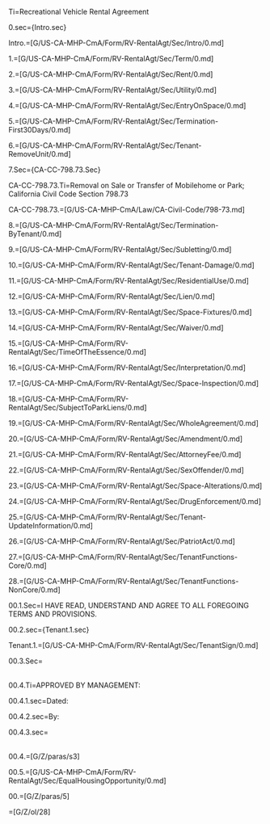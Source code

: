 Ti=Recreational Vehicle Rental Agreement

0.sec={Intro.sec}

Intro.=[G/US-CA-MHP-CmA/Form/RV-RentalAgt/Sec/Intro/0.md]

1.=[G/US-CA-MHP-CmA/Form/RV-RentalAgt/Sec/Term/0.md]

2.=[G/US-CA-MHP-CmA/Form/RV-RentalAgt/Sec/Rent/0.md]

3.=[G/US-CA-MHP-CmA/Form/RV-RentalAgt/Sec/Utility/0.md]

4.=[G/US-CA-MHP-CmA/Form/RV-RentalAgt/Sec/EntryOnSpace/0.md]

5.=[G/US-CA-MHP-CmA/Form/RV-RentalAgt/Sec/Termination-First30Days/0.md]

6.=[G/US-CA-MHP-CmA/Form/RV-RentalAgt/Sec/Tenant-RemoveUnit/0.md]

7.Sec={CA-CC-798.73.Sec}

CA-CC-798.73.Ti=Removal on Sale or Transfer of Mobilehome or Park; California Civil Code Section 798.73

CA-CC-798.73.=[G/US-CA-MHP-CmA/Law/CA-Civil-Code/798-73.md]

8.=[G/US-CA-MHP-CmA/Form/RV-RentalAgt/Sec/Termination-ByTenant/0.md]

9.=[G/US-CA-MHP-CmA/Form/RV-RentalAgt/Sec/Subletting/0.md]

10.=[G/US-CA-MHP-CmA/Form/RV-RentalAgt/Sec/Tenant-Damage/0.md]

11.=[G/US-CA-MHP-CmA/Form/RV-RentalAgt/Sec/ResidentialUse/0.md]

12.=[G/US-CA-MHP-CmA/Form/RV-RentalAgt/Sec/Lien/0.md]

13.=[G/US-CA-MHP-CmA/Form/RV-RentalAgt/Sec/Space-Fixtures/0.md]

14.=[G/US-CA-MHP-CmA/Form/RV-RentalAgt/Sec/Waiver/0.md]

15.=[G/US-CA-MHP-CmA/Form/RV-RentalAgt/Sec/TimeOfTheEssence/0.md]

16.=[G/US-CA-MHP-CmA/Form/RV-RentalAgt/Sec/Interpretation/0.md]

17.=[G/US-CA-MHP-CmA/Form/RV-RentalAgt/Sec/Space-Inspection/0.md]

18.=[G/US-CA-MHP-CmA/Form/RV-RentalAgt/Sec/SubjectToParkLiens/0.md]

19.=[G/US-CA-MHP-CmA/Form/RV-RentalAgt/Sec/WholeAgreement/0.md]

20.=[G/US-CA-MHP-CmA/Form/RV-RentalAgt/Sec/Amendment/0.md]

21.=[G/US-CA-MHP-CmA/Form/RV-RentalAgt/Sec/AttorneyFee/0.md]

22.=[G/US-CA-MHP-CmA/Form/RV-RentalAgt/Sec/SexOffender/0.md]

23.=[G/US-CA-MHP-CmA/Form/RV-RentalAgt/Sec/Space-Alterations/0.md]

24.=[G/US-CA-MHP-CmA/Form/RV-RentalAgt/Sec/DrugEnforcement/0.md]

25.=[G/US-CA-MHP-CmA/Form/RV-RentalAgt/Sec/Tenant-UpdateInformation/0.md]

26.=[G/US-CA-MHP-CmA/Form/RV-RentalAgt/Sec/PatriotAct/0.md]

27.=[G/US-CA-MHP-CmA/Form/RV-RentalAgt/Sec/TenantFunctions-Core/0.md]

28.=[G/US-CA-MHP-CmA/Form/RV-RentalAgt/Sec/TenantFunctions-NonCore/0.md]

00.1.Sec=I HAVE READ, UNDERSTAND AND AGREE TO ALL FOREGOING TERMS AND PROVISIONS.

00.2.sec={Tenant.1.sec}

Tenant.1.=[G/US-CA-MHP-CmA/Form/RV-RentalAgt/Sec/TenantSign/0.md]

00.3.Sec=<br><br>

00.4.Ti=APPROVED BY MANAGEMENT:

00.4.1.sec=Dated:			

00.4.2.sec=By:													

00.4.3.sec=<br><br>

00.4.=[G/Z/paras/s3]

00.5.=[G/US-CA-MHP-CmA/Form/RV-RentalAgt/Sec/EqualHousingOpportunity/0.md]

00.=[G/Z/paras/5]

=[G/Z/ol/28]